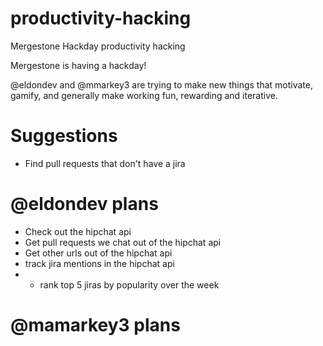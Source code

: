 productivity-hacking
====================

Mergestone Hackday productivity hacking

Mergestone is having a hackday!

@eldondev and @mmarkey3 are trying to make new things that motivate, gamify,
and generally make working fun, rewarding and iterative.

Suggestions
===============
* Find pull requests that don't have a jira

@eldondev plans
===============
* Check out the hipchat api
* Get pull requests we chat out of the hipchat api
* Get other urls out of the hipchat api
* track jira mentions in the hipchat api 
* * rank top 5 jiras by popularity over the week

@mamarkey3 plans
===============
